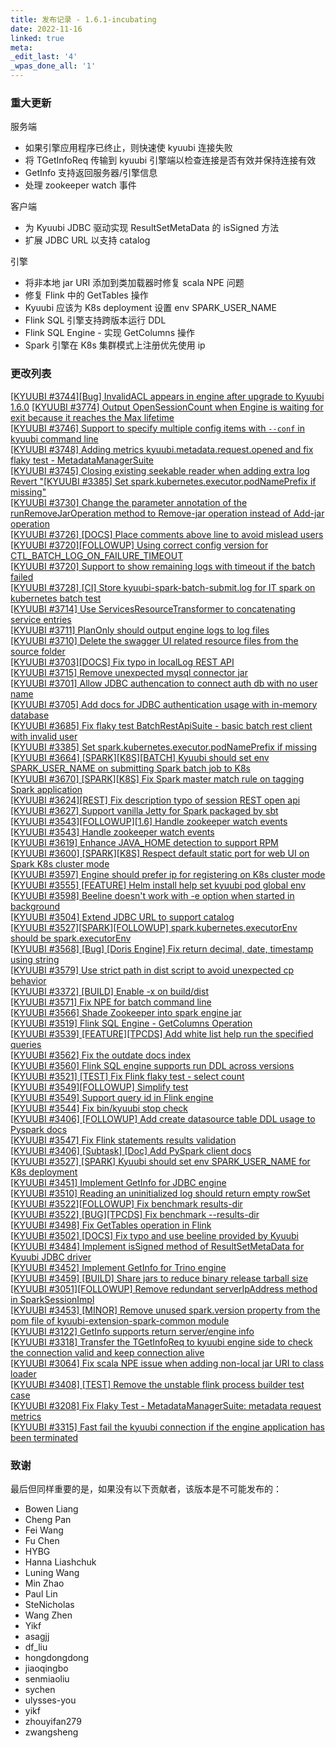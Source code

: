 ```yaml
---
title: 发布记录 - 1.6.1-incubating
date: 2022-11-16
linked: true
meta:
_edit_last: '4'
_wpas_done_all: '1'
---
```

<!---
  Licensed under the Apache License, Version 2.0 (the "License");
  you may not use this file except in compliance with the License.
  You may obtain a copy of the License at

   http://www.apache.org/licenses/LICENSE-2.0

  Unless required by applicable law or agreed to in writing, software
  distributed under the License is distributed on an "AS IS" BASIS,
  WITHOUT WARRANTIES OR CONDITIONS OF ANY KIND, either express or implied.
  See the License for the specific language governing permissions and
  limitations under the License. See accompanying LICENSE file.
-->

### 重大更新

服务端

- 如果引擎应用程序已终止，则快速使 kyuubi 连接失败
- 将 TGetInfoReq 传输到 kyuubi 引擎端以检查连接是否有效并保持连接有效
- GetInfo 支持返回服务器/引擎信息
- 处理 zookeeper watch 事件

客户端

- 为 Kyuubi JDBC 驱动实现 ResultSetMetaData 的 isSigned 方法
- 扩展 JDBC URL 以支持 catalog

引擎

- 将非本地 jar URI 添加到类加载器时修复 scala NPE 问题
- 修复 Flink 中的 GetTables 操作
- Kyuubi 应该为 K8s deployment 设置 env SPARK_USER_NAME
- Flink SQL 引擎支持跨版本运行 DDL
- Flink SQL Engine - 实现 GetColumns 操作
- Spark 引擎在 K8s 集群模式上注册优先使用 ip 

### 更改列表


[[KYUUBI #3744][Bug] InvalidACL appears in engine after upgrade to Kyuubi 1.6.0](https://github.com/apache/incubator-kyuubi/commit/c8b03943c)
[[KYUUBI #3774] Output OpenSessionCount when Engine is waiting for exit because it reaches the Max lifetime](https://github.com/apache/incubator-kyuubi/commit/d25d2b29b)  
[[KYUUBI #3746] Support to specify multiple config items with `--conf` in kyuubi command line](https://github.com/apache/incubator-kyuubi/commit/426e23e22)  
[[KYUUBI #3748] Adding metrics kyuubi.metadata.request.opened and fix flaky test - MetadataManagerSuite](https://github.com/apache/incubator-kyuubi/commit/6f0f6e570)  
[[KYUUBI #3745] Closing existing seekable reader when adding extra log](https://github.com/apache/incubator-kyuubi/commit/7cf6428b2)  
[Revert "[KYUUBI #3385] Set spark.kubernetes.executor.podNamePrefix if missing"](https://github.com/apache/incubator-kyuubi/commit/36121579e)  
[[KYUUBI #3730] Change the parameter annotation of the runRemoveJarOperation method to Remove-jar operation instead of Add-jar operation](https://github.com/apache/incubator-kyuubi/commit/0b57440d4)  
[[KYUUBI #3726] [DOCS] Place comments above line to avoid mislead users](https://github.com/apache/incubator-kyuubi/commit/e3db5de4d)  
[[KYUUBI #3720][FOLLOWUP] Using correct config version for CTL_BATCH_LOG_ON_FAILURE_TIMEOUT](https://github.com/apache/incubator-kyuubi/commit/99b584d0b)  
[[KYUUBI #3720] Support to show remaining logs with timeout if the batch failed](https://github.com/apache/incubator-kyuubi/commit/0c0760247)  
[[KYUUBI #3728] [CI] Store kyuubi-spark-batch-submit.log for IT spark on kubernetes batch test](https://github.com/apache/incubator-kyuubi/commit/6eb6078a7)  
[[KYUUBI #3714] Use ServicesResourceTransformer to concatenating service entries](https://github.com/apache/incubator-kyuubi/commit/132b6229d)  
[[KYUUBI #3711] PlanOnly should output engine logs to log files](https://github.com/apache/incubator-kyuubi/commit/91557fe4b)  
[[KYUUBI #3710] Delete the swagger UI related resource files from the source folder](https://github.com/apache/incubator-kyuubi/commit/6697be81d)  
[[KYUUBI #3703][DOCS] Fix typo in localLog REST API](https://github.com/apache/incubator-kyuubi/commit/8d3d5bab7)  
[[KYUUBI #3715] Remove unexpected mysql connector jar](https://github.com/apache/incubator-kyuubi/commit/aa8c93264)  
[[KYUUBI #3701]  Allow JDBC authencation to connect auth db with no user name](https://github.com/apache/incubator-kyuubi/commit/2e42482f0)  
[[KYUUBI #3705] Add docs for JDBC authentication usage with in-memory database](https://github.com/apache/incubator-kyuubi/commit/cbea330d7)  
[[KYUUBI #3685] Fix flaky test BatchRestApiSuite - basic batch rest client with invalid user](https://github.com/apache/incubator-kyuubi/commit/3cad86b43)  
[[KYUUBI #3385] Set spark.kubernetes.executor.podNamePrefix if missing](https://github.com/apache/incubator-kyuubi/commit/ffd803c15)  
[[KYUUBI #3664] [SPARK][K8S][BATCH] Kyuubi should set env SPARK_USER_NAME on submitting Spark batch job to K8s](https://github.com/apache/incubator-kyuubi/commit/0c0c74a94)  
[[KYUUBI #3670] [SPARK][K8S] Fix Spark master match rule on tagging Spark application](https://github.com/apache/incubator-kyuubi/commit/7c5ca112a)  
[[KYUUBI #3624][REST] Fix description typo of session REST open api](https://github.com/apache/incubator-kyuubi/commit/675681125)  
[[KYUUBI #3627] Support vanilla Jetty for Spark packaged by sbt](https://github.com/apache/incubator-kyuubi/commit/89c355add)  
[[KYUUBI #3543][FOLLOWUP][1.6] Handle zookeeper watch events](https://github.com/apache/incubator-kyuubi/commit/9d7f30e9d)  
[[KYUUBI #3543] Handle zookeeper watch events](https://github.com/apache/incubator-kyuubi/commit/4d0ba2d71)  
[[KYUUBI #3619] Enhance JAVA_HOME detection to support RPM](https://github.com/apache/incubator-kyuubi/commit/c0dff6ab8)  
[[KYUUBI #3600] [SPARK][K8S] Respect default static port for web UI on Spark K8s cluster mode](https://github.com/apache/incubator-kyuubi/commit/8b41223a1)  
[[KYUUBI #3597] Engine should prefer ip for registering on K8s cluster mode](https://github.com/apache/incubator-kyuubi/commit/a715d4bb3)  
[[KYUUBI #3555] [FEATURE] Helm install help set kyuubi pod global env](https://github.com/apache/incubator-kyuubi/commit/8b6643934)  
[[KYUUBI #3598] Beeline doesn't work with -e option when started in background](https://github.com/apache/incubator-kyuubi/commit/a4d2f72f7)  
[[KYUUBI #3504] Extend JDBC URL to support catalog](https://github.com/apache/incubator-kyuubi/commit/a8a232e4f)  
[[KYUUBI #3527][SPARK][FOLLOWUP] spark.kubernetes.executorEnv should be spark.executorEnv](https://github.com/apache/incubator-kyuubi/commit/2c60c094c)  
[[KYUUBI #3568] [Bug] [Doris Engine] Fix return decimal, date, timestamp using string](https://github.com/apache/incubator-kyuubi/commit/c7fb19c3e)  
[[KYUUBI #3579] Use strict path in dist script to avoid unexpected cp behavior](https://github.com/apache/incubator-kyuubi/commit/506ba109b)  
[[KYUUBI #3372] [BUILD] Enable -x on build/dist](https://github.com/apache/incubator-kyuubi/commit/f96b86f68)  
[[KYUUBI #3571] Fix NPE for batch command line](https://github.com/apache/incubator-kyuubi/commit/7514e35c0)  
[[KYUUBI #3566] Shade Zookeeper into spark engine jar](https://github.com/apache/incubator-kyuubi/commit/8ff7d74b3)  
[[KYUUBI #3519] Flink SQL Engine - GetColumns Operation](https://github.com/apache/incubator-kyuubi/commit/b87cf97c1)  
[[KYUUBI #3539] [FEATURE][TPCDS] Add white list help run the specified queries](https://github.com/apache/incubator-kyuubi/commit/b82737c63)  
[[KYUUBI #3562] Fix the outdate docs index](https://github.com/apache/incubator-kyuubi/commit/e41a90628)  
[[KYUUBI #3560] Flink SQL engine supports run DDL across versions](https://github.com/apache/incubator-kyuubi/commit/34ef8805d)  
[[KYUUBI #3521] [TEST] Fix Flink flaky test - select count](https://github.com/apache/incubator-kyuubi/commit/743e707c9)  
[[KYUUBI #3549][FOLLOWUP] Simplify test](https://github.com/apache/incubator-kyuubi/commit/365469a8e)  
[[KYUUBI #3549] Support query id in Flink engine](https://github.com/apache/incubator-kyuubi/commit/b792b9694)  
[[KYUUBI #3544] Fix bin/kyuubi stop check](https://github.com/apache/incubator-kyuubi/commit/2a9761694)  
[[KYUUBI #3406] [FOLLOWUP] Add create datasource table DDL usage to Pyspark docs](https://github.com/apache/incubator-kyuubi/commit/9ddcf61f4)  
[[KYUUBI #3547] Fix Flink statements results validation](https://github.com/apache/incubator-kyuubi/commit/c065b88a9)  
[[KYUUBI #3406] [Subtask] [Doc] Add PySpark client docs](https://github.com/apache/incubator-kyuubi/commit/6d437a0c5)  
[[KYUUBI #3527] [SPARK] Kyuubi should set env SPARK_USER_NAME for K8s deployment](https://github.com/apache/incubator-kyuubi/commit/93bf26089)  
[[KYUUBI #3451] Implement GetInfo for JDBC engine](https://github.com/apache/incubator-kyuubi/commit/811f06b8e)  
[[KYUUBI #3510] Reading an uninitialized log should return empty rowSet](https://github.com/apache/incubator-kyuubi/commit/aa658a940)  
[[KYUUBI #3522][FOLLOWUP] Fix benchmark results-dir](https://github.com/apache/incubator-kyuubi/commit/fc1236b35)  
[[KYUUBI #3522] [BUG][TPCDS] Fix benchmark --results-dir](https://github.com/apache/incubator-kyuubi/commit/a4fd465c2)  
[[KYUUBI #3498] Fix GetTables operation in Flink](https://github.com/apache/incubator-kyuubi/commit/d2f76f7ec)  
[[KYUUBI #3502] [DOCS] Fix typo and use beeline provided by Kyuubi](https://github.com/apache/incubator-kyuubi/commit/570b3a48c)  
[[KYUUBI #3484] Implement isSigned method of ResultSetMetaData for Kyuubi JDBC driver](https://github.com/apache/incubator-kyuubi/commit/95e3558a6)  
[[KYUUBI #3452] Implement GetInfo for Trino engine](https://github.com/apache/incubator-kyuubi/commit/dc415009f)  
[[KYUUBI #3459] [BUILD] Share jars to reduce binary release tarball size](https://github.com/apache/incubator-kyuubi/commit/c1c430121)  
[[KYUUBI #3051][FOLLOWUP] Remove redundant serverIpAddress method in SparkSessionImpl](https://github.com/apache/incubator-kyuubi/commit/1ddaa042a)  
[[KYUUBI #3453] [MINOR] Remove unused spark.version property from the pom file of kyuubi-extension-spark-common module](https://github.com/apache/incubator-kyuubi/commit/3d222428e)  
[[KYUUBI #3122] GetInfo supports return server/engine info](https://github.com/apache/incubator-kyuubi/commit/d9f1d0b25)  
[[KYUUBI #3318] Transfer the TGetInfoReq to kyuubi engine side to check the connection valid and keep connection alive](https://github.com/apache/incubator-kyuubi/commit/5589406c9)  
[[KYUUBI #3064] Fix scala NPE issue when adding non-local jar URI to class loader](https://github.com/apache/incubator-kyuubi/commit/fd16dd740)  
[[KYUUBI #3408] [TEST] Remove the unstable flink process builder test case](https://github.com/apache/incubator-kyuubi/commit/1ad1f5e2e)  
[[KYUUBI #3208] Fix Flaky Test - MetadataManagerSuite: metadata request metrics](https://github.com/apache/incubator-kyuubi/commit/57bcfef89)  
[[KYUUBI #3315] Fast fail the kyuubi connection if the engine application has been terminated](https://github.com/apache/incubator-kyuubi/commit/d1b6426bf)  

### 致谢

最后但同样重要的是，如果没有以下贡献者，该版本是不可能发布的：

* Bowen Liang
* Cheng Pan
* Fei Wang
* Fu Chen
* HYBG
* Hanna Liashchuk
* Luning Wang
* Min Zhao
* Paul Lin
* SteNicholas
* Wang Zhen
* Yikf
* asagjj
* df_liu
* hongdongdong
* jiaoqingbo
* senmiaoliu
* sychen
* ulysses-you
* yikf
* zhouyifan279
* zwangsheng
